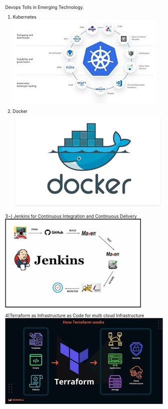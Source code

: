 
Devops Tolls in Emerging Technology.
1)  Kubernetes
![alt text](image-7.png)
 
2) Docker
![alt text](image-6.png)
 



3¬) Jenkins for Continuous Integration and Continuous Delivery
![alt text](image-5.png)
 

4)Terraform as Infrastructure as Code for multi cloud Infrastructure
![alt text](image-4.png)
 



